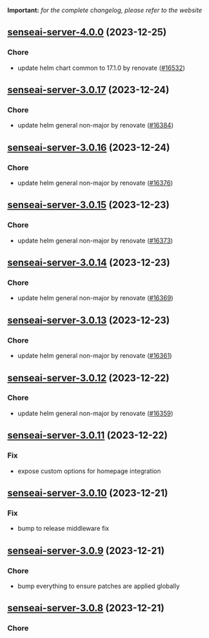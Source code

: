 **Important:**
*for the complete changelog, please refer to the website*




## [senseai-server-4.0.0](https://github.com/truecharts/charts/compare/senseai-server-3.0.17...senseai-server-4.0.0) (2023-12-25)

### Chore

- update helm chart common to 17.1.0 by renovate ([#16532](https://github.com/truecharts/charts/issues/16532))
  
  


## [senseai-server-3.0.17](https://github.com/truecharts/charts/compare/senseai-server-3.0.16...senseai-server-3.0.17) (2023-12-24)

### Chore

- update helm general non-major by renovate ([#16384](https://github.com/truecharts/charts/issues/16384))
  
  


## [senseai-server-3.0.16](https://github.com/truecharts/charts/compare/senseai-server-3.0.15...senseai-server-3.0.16) (2023-12-24)

### Chore

- update helm general non-major by renovate ([#16376](https://github.com/truecharts/charts/issues/16376))
  
  


## [senseai-server-3.0.15](https://github.com/truecharts/charts/compare/senseai-server-3.0.14...senseai-server-3.0.15) (2023-12-23)

### Chore

- update helm general non-major by renovate ([#16373](https://github.com/truecharts/charts/issues/16373))
  
  


## [senseai-server-3.0.14](https://github.com/truecharts/charts/compare/senseai-server-3.0.13...senseai-server-3.0.14) (2023-12-23)

### Chore

- update helm general non-major by renovate ([#16369](https://github.com/truecharts/charts/issues/16369))
  
  


## [senseai-server-3.0.13](https://github.com/truecharts/charts/compare/senseai-server-3.0.12...senseai-server-3.0.13) (2023-12-23)

### Chore

- update helm general non-major by renovate ([#16361](https://github.com/truecharts/charts/issues/16361))
  
  


## [senseai-server-3.0.12](https://github.com/truecharts/charts/compare/senseai-server-3.0.11...senseai-server-3.0.12) (2023-12-22)

### Chore

- update helm general non-major by renovate ([#16359](https://github.com/truecharts/charts/issues/16359))
  
  


## [senseai-server-3.0.11](https://github.com/truecharts/charts/compare/senseai-server-3.0.10...senseai-server-3.0.11) (2023-12-22)

### Fix

- expose custom options for homepage integration
  
  


## [senseai-server-3.0.10](https://github.com/truecharts/charts/compare/senseai-server-3.0.9...senseai-server-3.0.10) (2023-12-21)

### Fix

- bump to release middleware fix
  
  


## [senseai-server-3.0.9](https://github.com/truecharts/charts/compare/senseai-server-3.0.8...senseai-server-3.0.9) (2023-12-21)

### Chore

- bump everything to ensure patches are applied globally
  
  


## [senseai-server-3.0.8](https://github.com/truecharts/charts/compare/senseai-server-3.0.7...senseai-server-3.0.8) (2023-12-21)

### Chore
